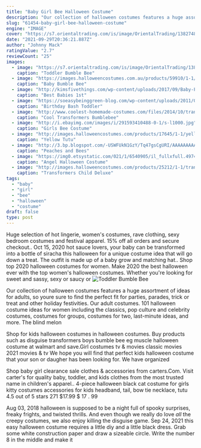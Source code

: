 ```yaml
---
title: "Baby Girl Bee Halloween Costume"
description: "Our collection of halloween costumes features a huge assortment of ideas for adults, so youre sure to find the perfect fit for parties, parades, trick or treat and other holiday festivities. Our adult costumes"
slug: "61454-baby-girl-bee-halloween-costume"
engine: "IMAGE"
cover: "https://s7.orientaltrading.com/is/image/OrientalTrading/13827486?$PDP_VIEWER_IMAGE$"
date: "2021-09-29T20:36:21.887Z"
author: "Johnny Mack"
ratingValue: "2.7"
reviewCount: "25"
images:
  - image: "https://s7.orientaltrading.com/is/image/OrientalTrading/13827486?$PDP_VIEWER_IMAGE$"
    caption: "Toddler Bumble Bee"
  - image: "https://images.halloweencostumes.com.au/products/59910/1-1/infant-baby-bumble-bee-costume.jpg"
    caption: "Baby Bumble Bee"
  - image: "http://kimsfivethings.com/wp-content/uploads/2017/09/Baby-First-Halloween-Costume-Ideas-1.jpg"
    caption: "Best Babies 1st"
  - image: "https://soeasybeinggreen-blog.com/wp-content/uploads/2011/05/toddlerpoodleskirtoutfit.jpg"
    caption: "Birthday Bash Toddler"
  - image: "http://www.coolest-homemade-costumes.com/files/2014/10/transformers-bumblebee-123920.jpg"
    caption: "Cool Transformers Bumblebee"
  - image: "http://i.ebayimg.com/images/i/291593410488-0-1/s-l1000.jpg"
    caption: "Girls Bee Costume"
  - image: "http://images.halloweencostumes.com/products/17645/1-1/yellow-tutu.jpg"
    caption: "Yellow Tutu"
  - image: "http://3.bp.blogspot.com/-USWFUkN1GzY/Tq47gsCgURI/AAAAAAAAAJM/Pz0hI9aXiJY/s1600/P1070781a.jpg"
    caption: "Peaches and Bees"
  - image: "https://img0.etsystatic.com/021/1/6540905/il_fullxfull.497420280_c2rc.jpg"
    caption: "Angel Halloween Costume"
  - image: "http://images.halloweencostumes.com/products/25212/1-1/transformers-child-deluxe-grimlock-costume.jpg"
    caption: "Transformers Child Deluxe"
tags:
  - "baby"
  - "girl"
  - "bee"
  - "halloween"
  - "costume"
draft: false
type: post
---
```


Huge selection of hot lingerie, women's costumes, rave clothing, sexy bedroom costumes and festival apparel. 15% off all orders and secure checkout.. Oct 15, 2020 hot sauce lovers, your baby can be transformed into a bottle of siracha this halloween for a unique costume idea that will go down a treat. The outfit is made up of a baby grow and matching hat.. Shop top 2020 halloween costumes for women. Make 2020 the best halloween ever with the top women's halloween costumes. Whether you're looking for sweet and sassy, sexy or saucy or
![Toddler Bumble Bee](https://s7.orientaltrading.com/is/image/OrientalTrading/13827486?$PDP_VIEWER_IMAGE$ "Toddler Bumble Bee")

Our collection of halloween costumes features a huge assortment of ideas for adults, so youre sure to find the perfect fit for parties, parades, trick or treat and other holiday festivities. Our adult costumes. 101 halloween costume ideas for women including the classics, pop culture and celebrity costumes, costumes for groups, costumes for two, last-minute ideas, and more.  The blind melon
<!--inArticleAds-->

<!--galleryOne-->

Shop for kids halloween costumes in halloween costumes. Buy products such as disguise transformers boys bumble bee eg muscle halloween costume at walmart and save.Girl costumes tv & movies classic movies 2021 movies & tv  We hope you will find that perfect kids halloween costume that your son or daugher has been looking for. We have organized
<!--inArticleAds-->

<!--galleryTwo-->

Shop baby girl clearance sale clothes & accessories from carters.Com. Visit carter's for quality baby, toddler, and kids clothes from the most trusted name in children's apparel.. 4-piece halloween black cat costume for girls kitty costumes accessories for kids headband, tail, bow tie necklace, tutu 4.5 out of 5 stars 271 $17.99 $ 17 . 99
<!--galleryThree-->

Aug 03, 2018 halloween is supposed to be a night full of spooky surprises, freaky frights, and twisted thrills. And even though we really do love *all* the creepy costumes, we also enjoy killing the disguise game. Sep 24, 2021 this easy halloween costume requires a little diy and a little black dress. Grab some white construction paper and draw a sizeable circle. Write the number 8 in the middle and make it